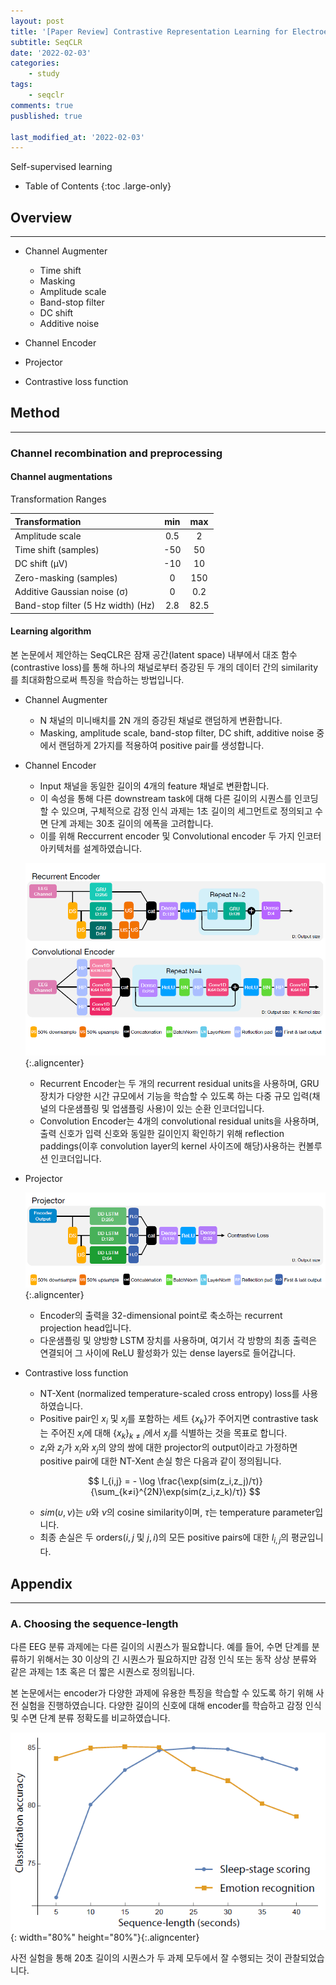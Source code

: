 ```yaml
---
layout: post
title: '[Paper Review] Contrastive Representation Learning for Electroencephalogram Classication'
subtitle: SeqCLR
date: '2022-02-03'
categories:
    - study
tags:
    - seqclr
comments: true
pusblished: true

last_modified_at: '2022-02-03'
---
```


Self-supervised learning

- Table of Contents
{:toc .large-only}

## Overview

***

* Channel Augmenter
    - Time shift
    - Masking
    - Amplitude scale
    - Band-stop filter
    - DC shift
    - Additive noise
    
* Channel Encoder
* Projector
* Contrastive loss function

## Method

***

### Channel recombination and preprocessing

#### Channel augmentations


Transformation Ranges

| Transformation                    | min | max |
|:----------------------------------|:---:|:---:|
| Amplitude scale                   | 0.5 |  2  |
| Time shift (samples)              | -50 | 50  |
| DC shift (µV)                     | -10 | 10  |
| Zero-masking (samples)            |  0  | 150 |
| Additive Gaussian noise (σ)       |  0  | 0.2 |
| Band-stop filter (5 Hz width) (Hz)| 2.8 |82.5 |

#### Learning algorithm

본 논문에서 제안하는 SeqCLR은 잠재 공간(latent space) 내부에서 대조 함수(contrastive loss)를 통해 하나의 채널로부터 증강된 두 개의 데이터 간의 similarity를 최대화함으로써 특징을 학습하는 방법입니다.

* Channel Augmenter
    - N 채널의 미니배치를 2N 개의 증강된 채널로 랜덤하게 변환합니다.
    - Masking, amplitude scale, band-stop filter, DC shift, additive noise 중에서 랜덤하게 2가지를 적용하여 positive pair를 생성합니다.
    
* Channel Encoder
    - Input 채널을 동일한 길이의 4개의 feature 채널로 변환합니다.
    - 이 속성을 통해 다른 downstream task에 대해 다른 길이의 시퀀스를 인코딩 할 수 있으며, 구체적으로 감정 인식 과제는 1초 길이의 세그먼트로 정의되고 수면 단계 과제는 30초 길이의 에폭을 고려합니다.
    - 이를 위해 Reccurrent encoder 및 Convolutional encoder 두 가지 인코터 아키텍처를 설계하였습니다.

    ![Channel encoder](https://github.com/HayoonSong/Images-for-Github-Pages/blob/main/study/paper_review/2022-02-03-SeqCLR/ChannelEncoder.png?raw=true){:.aligncenter}
    
    - Recurrent Encoder는 두 개의 recurrent residual units을 사용하며, GRU 장치가 다양한 시간 규모에서 기능을 학습할 수 있도록 하는 다중 규모 입력(채널의 다운샘플링 및 업샘플링 사용)이 있는 순환 인코더입니다.
    - Convolution Encoder는 4개의 convolutional residual units을 사용하며, 출력 신호가 입력 신호와 동일한 길이인지 확인하기 위해 reflection paddings(이후 convolution layer의 kernel 사이즈에 해당)사용하는 컨볼루션 인코더입니다.   

* Projector

    ![Projector](https://github.com/HayoonSong/Images-for-Github-Pages/blob/main/study/paper_review/2022-02-03-SeqCLR/Projector.png?raw=true){:.aligncenter}
    
    - Encoder의 출력을 32-dimensional point로 축소하는 recurrent projection head입니다.
    - 다운샘플링 및 양방향 LSTM 장치를 사용하며, 여기서 각 방향의 최종 출력은 연결되어 그 사이에 ReLU 활성화가 있는 dense layers로 들어갑니다. 

* Contrastive loss function
    - NT-Xent (normalized temperature-scaled cross entropy) loss를 사용하였습니다.
    - Positive pair인 $x_i$ 및 $x_j$를 포함하는 세트 {$x_k$}가 주어지면 contrastive task는 주어진 $x_i$에 대해 {$x_k$}$_{k≠i}$에서 $x_j$를 식별하는 것을 목표로 합니다.
    - $z_i$와 $z_j$가 $x_i$와 $x_j$의 양의 쌍에 대한 projector의 output이라고 가정하면 positive pair에 대한 NT-Xent 손실 항은 다음과 같이 정의됩니다.
    
    $$
    l_{i,j} = - \log \frac{\exp(sim(z_i,z_j)/τ)}{\sum_{k≠i}^{2N}\exp(sim(z_i,z_k)/τ)}
    $$

    - $sim(υ, ν)$는 $υ$와 $ν$의 cosine similarity이며, $τ$는 temperature parameter입니다.
    - 최종 손실은 두 orders($i,j$ 및 $j,i$)의 모든 positive pairs에 대한 $l_{i,j}$의 평균입니다.

## Appendix

***

### A. Choosing the sequence-length

다른 EEG 분류 과제에는 다른 길이의 시퀀스가 필요합니다.
예를 들어, 수면 단계를 분류하기 위해서는 30 이상의 긴 시퀀스가 필요하지만
감정 인식 또는 동작 상상 분류와 같은 과제는 1초 혹은 더 짧은 시퀀스로 정의됩니다.

본 논문에서는 encoder가 다양한 과제에 유용한 특징을 학습할 수 있도록 하기 위해 사전 실험을 진행하였습니다. 다양한 길이의 신호에 대해 encoder를 학습하고 감정 인식 및 수면 단계 분류 정확도를 비교하였습니다.

![Sequence-length](https://github.com/HayoonSong/Images-for-Github-Pages/blob/main/study/paper_review/2022-02-03-SeqCLR/appendixA.PNG?raw=true){: width="80%" height="80%"}{:.aligncenter}

사전 실험을 통해 20초 길이의 시퀀스가 두 과제 모두에서 잘 수행되는 것이 관찰되었습니다. 
